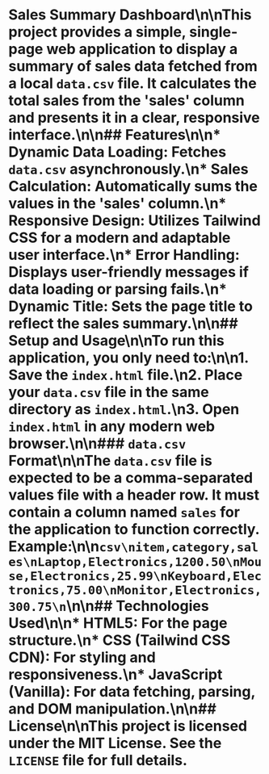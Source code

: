 # Sales Summary Dashboard\n\nThis project provides a simple, single-page web application to display a summary of sales data fetched from a local `data.csv` file. It calculates the total sales from the 'sales' column and presents it in a clear, responsive interface.\n\n## Features\n\n*   **Dynamic Data Loading:** Fetches `data.csv` asynchronously.\n*   **Sales Calculation:** Automatically sums the values in the 'sales' column.\n*   **Responsive Design:** Utilizes Tailwind CSS for a modern and adaptable user interface.\n*   **Error Handling:** Displays user-friendly messages if data loading or parsing fails.\n*   **Dynamic Title:** Sets the page title to reflect the sales summary.\n\n## Setup and Usage\n\nTo run this application, you only need to:\n\n1.  Save the `index.html` file.\n2.  Place your `data.csv` file in the **same directory** as `index.html`.\n3.  Open `index.html` in any modern web browser.\n\n### `data.csv` Format\n\nThe `data.csv` file is expected to be a comma-separated values file with a header row. It **must** contain a column named `sales` for the application to function correctly. Example:\n\n```csv\nitem,category,sales\nLaptop,Electronics,1200.50\nMouse,Electronics,25.99\nKeyboard,Electronics,75.00\nMonitor,Electronics,300.75\n```\n\n## Technologies Used\n\n*   **HTML5:** For the page structure.\n*   **CSS (Tailwind CSS CDN):** For styling and responsiveness.\n*   **JavaScript (Vanilla):** For data fetching, parsing, and DOM manipulation.\n\n## License\n\nThis project is licensed under the MIT License. See the `LICENSE` file for full details.